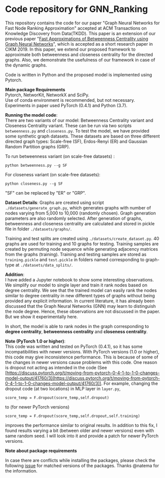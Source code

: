 # Code repository for GNN_Ranking

This repository contains the code for our paper "Graph Neural Networks for Fast Node Ranking Approximation" accepted at ACM Transactions on Knowledge Discovery from Data(TKDD). This paper is an extension of our previous paper "[Fast Approximations of Betweenness Centrality using Graph Neural Networks](https://dl.acm.org/doi/10.1145/3357384.3358080)", which is accepted as a short research paper in CIKM 2019.
In this paper, we extend our proposed framework to approximate both betweenness and closeness centrality for the directed graphs. Also, we demonstrate the usefulness of our framework in case of the dynamic graphs.

Code is written in Python and the proposed model is implemented using Pytorch.

**Main package Requirements**  
Pytorch, NetworKit, NetworkX and SciPy.  
Use of conda environment is recommended, but not necessary.
Experiments in paper used PyTorch (0.4.1) and Python (3.7).

**Running the model code**:  
There are two variants of our model: Betweenness Centrality variant and Closeness Centrality variant. These can be run via two scripts `betweenness.py` and `closeness.py`. To test the model, we have provided some synthetic graph datasets. These datasets are based on three different directed graph types: Scale-free (SF), Erdos-Renyi (ER) and Gaussian Random Partition graphs (GRP). 

To run betweenness variant (on scale-free datasets) :
```
python betweenness.py --g SF
```

For closeness variant (on scale-free datasets):
```
python closeness.py --g SF
```

"SF" can be replaced by "ER" or "GRP".

**Dataset Details**:
Graphs are created using script `./datasets/generate_graph.py`, which generates graphs with number of nodes varying from 5,000 to 10,000 (randomly chosen). Graph generation parameters are also randomly selected. After generation of graphs, betweenness and closeness centrality are calculated and stored in pickle file in folder `./datasets/graphs/`.

Training and test splits are created using `./datasets/create_dataset.py`. 40 graphs are used for training and 10 graphs for testing. Training samples are created by permuting node sequence while generating adjacency matrices from the graphs (training). Training and testing samples are stored as `training.pickle` and `test.pickle` in folders named corresponding to graph-type at `./datasets/data_splits/`.

**Addition**:  
I have added a Jupyter notebook to show some interesting observations. We simplify our model to single layer and train it rank nodes based on degree centrality. We see that the trained model can easily rank the nodes similar to degree centrality in new different types of graphs without being provided any explicit information. In current literature, it has already been discussed that the Graph Neural Networks (GNN) may learn to distinguish the node degree. Hence, these observations are not discussed in the paper. But we show it experimentally here.

 In short, the model is able to rank nodes in the graph corresponding to **degree centrality**, **betweenness centrality** and **closeness centrality**.

 
**Note (PyTorch 1.0 or higher)**:  
This code was written and tested on PyTorch (0.4.1), so it has some incompatibilities with newer versions. With PyTorch versions (1.0 or higher), this code may give inconsistence performance. This is because of some of the changes in newer versions cause problems with this code. One reason is dropout not acting as intended in the code (See [https://discuss.pytorch.org/t/moving-from-pytorch-0-4-1-to-1-0-changes-model-output/41760/3](https://discuss.pytorch.org/t/moving-from-pytorch-0-4-1-to-1-0-changes-model-output/41760/3)).
For example, changing the dropout code (at two locations) in MLP layer in `layer.py`,
```
score_temp = F.dropout(score_temp,self.dropout)
```
to (for newer PyTorch versions)
```
score_temp = F.dropout(score_temp,self.dropout,self.training)
```
improves the performance similar to original results. In addition to this fix, I found results varying a bit (between older and newer versions) even with same random seed. I will look into it and provide a patch for newer PyTorch versions.

**Note about package requirements**

In case there are conflicts while installing the packages, please check the following [issue](https://github.com/sunilkmaurya/GNN_Ranking/issues/2) for matched versions of the packages. Thanks @natema for the information. 

